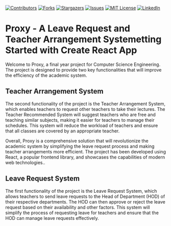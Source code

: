 [![Contributors][contributors-shield]][contributors-url]
[![Forks][forks-shield]][forks-url]
[![Stargazers][stars-shield]][stars-url]
[![Issues][issues-shield]][issues-url]
[![MIT License][license-shield]][license-url]
[![LinkedIn][linkedin-shield]][linkedin-url]






# Proxy - A Leave Request and Teacher Arrangement Systemetting Started with Create React App

Welcome to Proxy, a final year project for Computer Science Engineering. The project is designed to provide two key functionalities that will improve the efficiency of the academic system.

## Teacher Arrangement System

The second functionality of the project is the Teacher Arrangement System, which enables teachers to request other teachers to take their lectures. The Teacher Recommended System will suggest teachers who are free and teaching similar subjects, making it easier for teachers to manage their schedules. This system will reduce the workload of teachers and ensure that all classes are covered by an appropriate teacher.

Overall, Proxy is a comprehensive solution that will revolutionize the academic system by simplifying the leave request process and making teacher arrangements more efficient. The project has been developed using React, a popular frontend library, and showcases the capabilities of modern web technologies..

## Leave Request System
The first functionality of the project is the Leave Request System, which allows teachers to send leave requests to the Head of Department (HOD) of their respective departments. The HOD can then approve or reject the leave request based on their availability and other factors. This system will simplify the process of requesting leave for teachers and ensure that the HOD can manage leave requests effectively.



[contributors-shield]: https://img.shields.io/github/contributors/utkarshilh/proxy.svg?style=for-the-badge
[contributors-url]: https://github.com/utkarshilh/proxy/graphs/contributors
[forks-shield]: https://img.shields.io/github/forks/utkarshilh/proxy.svg?style=for-the-badge
[forks-url]: https://github.com/utkarshilh/proxy/network/members
[stars-shield]: https://img.shields.io/github/stars/utkarshilh/proxy.svg?style=for-the-badge
[stars-url]: https://github.com/utkarshilh/proxy/stargazers
[issues-shield]: https://img.shields.io/github/issues/utkarshilh/proxy.svg?style=for-the-badge
[issues-url]: https://github.com/utkarshilh/proxy/issues
[license-shield]: https://img.shields.io/github/license/utkarshilh/proxy.svg?style=for-the-badge
[license-url]: https://github.com/utkarshilh/proxy/blob/master/LICENSE.txt
[linkedin-shield]: https://img.shields.io/badge/-LinkedIn-black.svg?style=for-the-badge&logo=linkedin&colorB=555
[linkedin-url]: https://www.linkedin.com/in/utkarsh-tripathi-740a391a8/
[product-screenshot]: images/screenshot.png
[Next.js]: https://img.shields.io/badge/next.js-000000?style=for-the-badge&logo=nextdotjs&logoColor=white
[Next-url]: https://nextjs.org/
[React.js]: https://img.shields.io/badge/React-20232A?style=for-the-badge&logo=react&logoColor=61DAFB
[React-url]: https://reactjs.org/
[Vue.js]: https://img.shields.io/badge/Vue.js-35495E?style=for-the-badge&logo=vuedotjs&logoColor=4FC08D
[Vue-url]: https://vuejs.org/
[Angular.io]: https://img.shields.io/badge/Angular-DD0031?style=for-the-badge&logo=angular&logoColor=white
[Angular-url]: https://angular.io/
[Svelte.dev]: https://img.shields.io/badge/Svelte-4A4A55?style=for-the-badge&logo=svelte&logoColor=FF3E00
[Svelte-url]: https://svelte.dev/
[Laravel.com]: https://img.shields.io/badge/Laravel-FF2D20?style=for-the-badge&logo=laravel&logoColor=white
[Laravel-url]: https://laravel.com
[Bootstrap.com]: https://img.shields.io/badge/Bootstrap-563D7C?style=for-the-badge&logo=bootstrap&logoColor=white
[Bootstrap-url]: https://getbootstrap.com
[JQuery.com]: https://img.shields.io/badge/jQuery-0769AD?style=for-the-badge&logo=jquery&logoColor=white
[JQuery-url]: https://jquery.com


